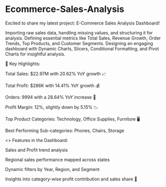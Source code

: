 # Ecommerce-Sales-Analysis

Excited to share my latest project: E-Commerce Sales Analysis Dashboard!

Importing raw sales data, handling missing values, and structuring it for analysis. Defining essential metrics like Total Sales, Revenue Growth, Order Trends, Top Products, and Customer Segments. Designing an engaging dashboard with Dynamic Charts, Slicers, Conditional Formatting, and Pivot Charts for insightful analysis.

🔹 Key Highlights:

Total Sales: $22.97M with 20.62% YoY growth 📈

Total Profit: $286K with 14.41% YoY growth 💰

Orders: 9994 with a 28.64% YoY increase 🛒

Profit Margin: 12%, slightly down by 5.15% 📉

Top Product Categories: Technology, Office Supplies, Furniture 🖥

Best Performing Sub-categories: Phones, Chairs, Storage 

<> Features in the Dashboard:

Sales and Profit trend analysis 

Regional sales performance mapped across states 

Dynamic filters by Year, Region, and Segment 

Insights into category-wise profit contribution and sales share 🎯

